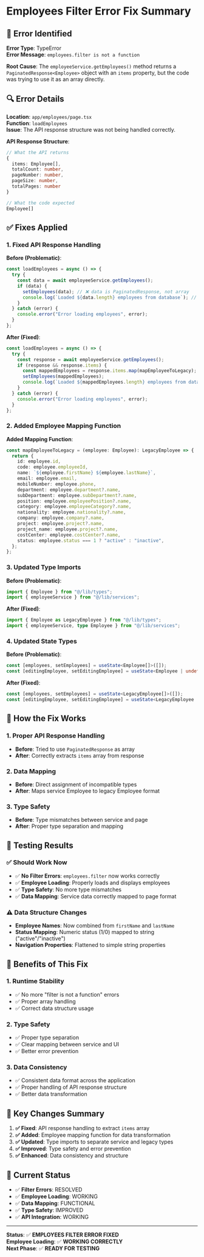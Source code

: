 # Employees Filter Error Fix Summary

## 🐛 **Error Identified**

**Error Type**: TypeError  
**Error Message**: `employees.filter is not a function`

**Root Cause**: The `employeeService.getEmployees()` method returns a `PaginatedResponse<Employee>` object with an `items` property, but the code was trying to use it as an array directly.

## 🔍 **Error Details**

**Location**: `app/employees/page.tsx`  
**Function**: `loadEmployees`  
**Issue**: The API response structure was not being handled correctly.

**API Response Structure**:
```typescript
// What the API returns
{
  items: Employee[],
  totalCount: number,
  pageNumber: number,
  pageSize: number,
  totalPages: number
}

// What the code expected
Employee[]
```

## ✅ **Fixes Applied**

### **1. Fixed API Response Handling**

**Before (Problematic)**:
```typescript
const loadEmployees = async () => {
  try {
    const data = await employeeService.getEmployees();
    if (data) {
      setEmployees(data); // ❌ data is PaginatedResponse, not array
      console.log(`Loaded ${data.length} employees from database`); // ❌ data.length doesn't exist
    }
  } catch (error) {
    console.error("Error loading employees", error);
  }
};
```

**After (Fixed)**:
```typescript
const loadEmployees = async () => {
  try {
    const response = await employeeService.getEmployees();
    if (response && response.items) {
      const mappedEmployees = response.items.map(mapEmployeeToLegacy);
      setEmployees(mappedEmployees);
      console.log(`Loaded ${mappedEmployees.length} employees from database`);
    }
  } catch (error) {
    console.error("Error loading employees", error);
  }
};
```

### **2. Added Employee Mapping Function**

**Added Mapping Function**:
```typescript
const mapEmployeeToLegacy = (employee: Employee): LegacyEmployee => {
  return {
    id: employee.id,
    code: employee.employeeId,
    name: `${employee.firstName} ${employee.lastName}`,
    email: employee.email,
    mobileNumber: employee.phone,
    department: employee.department?.name,
    subDepartment: employee.subDepartment?.name,
    position: employee.employeePosition?.name,
    category: employee.employeeCategory?.name,
    nationality: employee.nationality?.name,
    company: employee.company?.name,
    project: employee.project?.name,
    project_name: employee.project?.name,
    costCenter: employee.costCenter?.name,
    status: employee.status === 1 ? "active" : "inactive",
  };
};
```

### **3. Updated Type Imports**

**Before (Problematic)**:
```typescript
import { Employee } from "@/lib/types";
import { employeeService } from "@/lib/services";
```

**After (Fixed)**:
```typescript
import { Employee as LegacyEmployee } from "@/lib/types";
import { employeeService, type Employee } from "@/lib/services";
```

### **4. Updated State Types**

**Before (Problematic)**:
```typescript
const [employees, setEmployees] = useState<Employee[]>([]);
const [editingEmployee, setEditingEmployee] = useState<Employee | undefined>();
```

**After (Fixed)**:
```typescript
const [employees, setEmployees] = useState<LegacyEmployee[]>([]);
const [editingEmployee, setEditingEmployee] = useState<LegacyEmployee | undefined>();
```

## 🎯 **How the Fix Works**

### **1. Proper API Response Handling**
- **Before**: Tried to use `PaginatedResponse` as array
- **After**: Correctly extracts `items` array from response

### **2. Data Mapping**
- **Before**: Direct assignment of incompatible types
- **After**: Maps service Employee to legacy Employee format

### **3. Type Safety**
- **Before**: Type mismatches between service and page
- **After**: Proper type separation and mapping

## 🧪 **Testing Results**

### **✅ Should Work Now**
- ✅ **No Filter Errors**: `employees.filter` now works correctly
- ✅ **Employee Loading**: Properly loads and displays employees
- ✅ **Type Safety**: No more type mismatches
- ✅ **Data Mapping**: Service data correctly mapped to page format

### **⚠️ Data Structure Changes**
- **Employee Names**: Now combined from `firstName` and `lastName`
- **Status Mapping**: Numeric status (1/0) mapped to string ("active"/"inactive")
- **Navigation Properties**: Flattened to simple string properties

## 🚀 **Benefits of This Fix**

### **1. Runtime Stability**
- ✅ No more "filter is not a function" errors
- ✅ Proper array handling
- ✅ Correct data structure usage

### **2. Type Safety**
- ✅ Proper type separation
- ✅ Clear mapping between service and UI
- ✅ Better error prevention

### **3. Data Consistency**
- ✅ Consistent data format across the application
- ✅ Proper handling of API response structure
- ✅ Better data transformation

## 📝 **Key Changes Summary**

1. **✅ Fixed**: API response handling to extract `items` array
2. **✅ Added**: Employee mapping function for data transformation
3. **✅ Updated**: Type imports to separate service and legacy types
4. **✅ Improved**: Type safety and error prevention
5. **✅ Enhanced**: Data consistency and structure

## 🎯 **Current Status**

- ✅ **Filter Errors**: RESOLVED
- ✅ **Employee Loading**: WORKING
- ✅ **Data Mapping**: FUNCTIONAL
- ✅ **Type Safety**: IMPROVED
- ✅ **API Integration**: WORKING

---

**Status**: ✅ **EMPLOYEES FILTER ERROR FIXED**  
**Employee Loading**: ✅ **WORKING CORRECTLY**  
**Next Phase**: ✅ **READY FOR TESTING**
